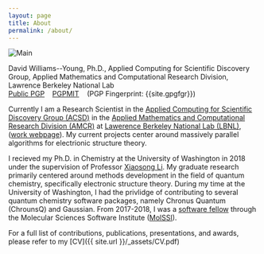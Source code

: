 ```yaml
---
layout: page
title: About
permalink: /about/
---
```

![Main]({{site.url}}/_assets/profile.jpg)

David Williams--Young, Ph.D., Applied Computing for Scientific Discovery Group, Applied Mathematics and Computational Research Division, Lawrence Berkeley National Lab 
<br>[Public PGP]({{site.url}}/_assets/dbwy_pub.txt) &nbsp;&nbsp; 
[PGPMIT](http://pgp.mit.edu/pks/lookup?op=vindex&search=0x8160257273C4F947) &nbsp;&nbsp;
(PGP Fingerprint: {{site.gpgfgr}})


Currently I am a Research Scientist in the 
[Applied Computing for Scientific Discovery Group (ACSD)](https://crd.lbl.gov/divisions/amcr/computational-science-dept/acsd) in the 
[Applied Mathematics and Computational Research Division (AMCR)](https://crd.lbl.gov/divisions/amcr)
at [Lawerence Berkeley National Lab (LBNL)](https://lbl.gov/), 
([work webpage](https://crd.lbl.gov/divisions/amcr/computational-science-dept/acsd/staff/staff-members/david-williams-young)).
My current projects center around massively parallel algorithms for electrionic structure theory.


I recieved my Ph.D. in Chemistry at the University of Washington in 2018 under the supervision
of Professor [Xiaosong Li](http://depts.washington.edu/ligroup). 
My graduate research primarily centered around methods development in the
field of quantum chemistry, specifically electronic structure theory. During my time at the University
of Washington, I had the privlidge of contributing to several quantum chemistry software packages, namely
Chronus Quantum (ChrounsQ) and Gaussian. From 2017-2018, I was a [software fellow](http://molssi.org/2018-phase-ii-molssi-software-fellows/) 
through the Molecular Sciences Software Institute ([MolSSI](http://molssi.org)).



For a full list of contributions, publications, presentations, and awards, please refer to my [CV]({{ site.url }}/_assets/CV.pdf)
